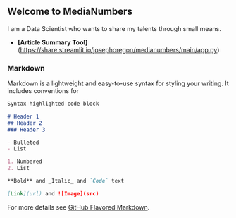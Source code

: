 ## Welcome to MediaNumbers

I am a Data Scientist who wants to share my talents through small means.

- **[Article Summary Tool]**(https://share.streamlit.io/josephoregon/medianumbers/main/app.py)

### Markdown

Markdown is a lightweight and easy-to-use syntax for styling your writing. It includes conventions for

```markdown
Syntax highlighted code block

# Header 1
## Header 2
### Header 3

- Bulleted
- List

1. Numbered
2. List

**Bold** and _Italic_ and `Code` text

[Link](url) and ![Image](src)
```

For more details see [GitHub Flavored Markdown](https://guides.github.com/features/mastering-markdown/).
